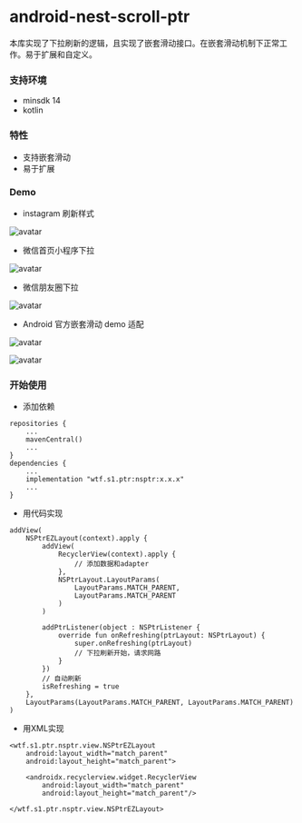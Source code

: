 # android-nest-scroll-ptr

本库实现了下拉刷新的逻辑，且实现了嵌套滑动接口。在嵌套滑动机制下正常工作。易于扩展和自定义。

### 支持环境

- minsdk 14
- kotlin

### 特性

- 支持嵌套滑动
- 易于扩展


### Demo

- instagram 刷新样式

![avatar](doc/ins.gif)

- 微信首页小程序下拉

![avatar](doc/wechat.gif)

- 微信朋友圈下拉

![avatar](doc/moment.gif)

- Android 官方嵌套滑动 demo 适配

![avatar](doc/tab.gif)

![avatar](doc/nestedscroll.gif)


### 开始使用

- 添加依赖

```
repositories {
    ...
    mavenCentral()
    ...
}
dependencies {
    ...
    implementation "wtf.s1.ptr:nsptr:x.x.x"
    ...
}
```

- 用代码实现

```
addView(
    NSPtrEZLayout(context).apply {
        addView(
            RecyclerView(context).apply {
                // 添加数据和adapter
            },
            NSPtrLayout.LayoutParams(
                LayoutParams.MATCH_PARENT, 
                LayoutParams.MATCH_PARENT
            )
        )

        addPtrListener(object : NSPtrListener {
            override fun onRefreshing(ptrLayout: NSPtrLayout) {
                super.onRefreshing(ptrLayout)
                // 下拉刷新开始，请求网路
            }
        })
		// 自动刷新
		isRefreshing = true
    },
    LayoutParams(LayoutParams.MATCH_PARENT, LayoutParams.MATCH_PARENT)
)
```

- 用XML实现

```
<wtf.s1.ptr.nsptr.view.NSPtrEZLayout
    android:layout_width="match_parent"
    android:layout_height="match_parent">

    <androidx.recyclerview.widget.RecyclerView
        android:layout_width="match_parent"
        android:layout_height="match_parent"/>

</wtf.s1.ptr.nsptr.view.NSPtrEZLayout>
```